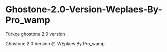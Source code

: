 # Ghostone-2.0-Version-Weplaes-By-Pro_wamp
Türkçe ghostone 2.0 version

Ghostone 2.0 Version @ WEplaes By Pro_wamp

